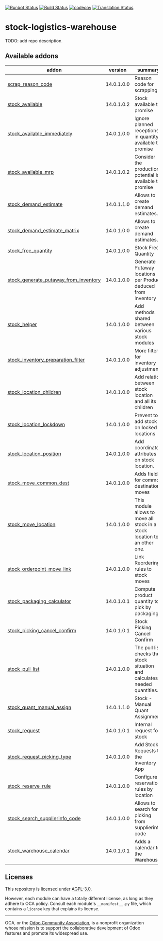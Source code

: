 [![Runbot Status](https://runbot.odoo-community.org/runbot/badge/flat/153/14.0.svg)](https://runbot.odoo-community.org/runbot/repo/github-com-oca-stock-logistics-warehouse-153)
[![Build Status](https://travis-ci.com/OCA/stock-logistics-warehouse.svg?branch=14.0)](https://travis-ci.com/OCA/stock-logistics-warehouse)
[![codecov](https://codecov.io/gh/OCA/stock-logistics-warehouse/branch/14.0/graph/badge.svg)](https://codecov.io/gh/OCA/stock-logistics-warehouse)
[![Translation Status](https://translation.odoo-community.org/widgets/stock-logistics-warehouse-14-0/-/svg-badge.svg)](https://translation.odoo-community.org/engage/stock-logistics-warehouse-14-0/?utm_source=widget)

<!-- /!\ do not modify above this line -->

# stock-logistics-warehouse

TODO: add repo description.

<!-- /!\ do not modify below this line -->

<!-- prettier-ignore-start -->

[//]: # (addons)

Available addons
----------------
addon | version | summary
--- | --- | ---
[scrap_reason_code](scrap_reason_code/) | 14.0.1.0.0 | Reason code for scrapping
[stock_available](stock_available/) | 14.0.1.0.2 | Stock available to promise
[stock_available_immediately](stock_available_immediately/) | 14.0.1.0.0 | Ignore planned receptions in quantity available to promise
[stock_available_mrp](stock_available_mrp/) | 14.0.1.0.2 | Consider the production potential is available to promise
[stock_demand_estimate](stock_demand_estimate/) | 14.0.1.1.0 | Allows to create demand estimates.
[stock_demand_estimate_matrix](stock_demand_estimate_matrix/) | 14.0.1.0.0 | Allows to create demand estimates.
[stock_free_quantity](stock_free_quantity/) | 14.0.1.0.0 | Stock Free Quantity
[stock_generate_putaway_from_inventory](stock_generate_putaway_from_inventory/) | 14.0.1.0.0 | Generate Putaway locations per Product deduced from Inventory
[stock_helper](stock_helper/) | 14.0.1.0.0 | Add methods shared between various stock modules
[stock_inventory_preparation_filter](stock_inventory_preparation_filter/) | 14.0.1.0.0 | More filters for inventory adjustments
[stock_location_children](stock_location_children/) | 14.0.1.0.0 | Add relation between stock location and all its children
[stock_location_lockdown](stock_location_lockdown/) | 14.0.1.0.0 | Prevent to add stock on locked locations
[stock_location_position](stock_location_position/) | 14.0.1.0.0 | Add coordinate attributes on stock location.
[stock_move_common_dest](stock_move_common_dest/) | 14.0.1.0.0 | Adds field for common destination moves
[stock_move_location](stock_move_location/) | 14.0.1.0.0 | This module allows to move all stock in a stock location to an other one.
[stock_orderpoint_move_link](stock_orderpoint_move_link/) | 14.0.1.0.0 | Link Reordering rules to stock moves
[stock_packaging_calculator](stock_packaging_calculator/) | 14.0.1.0.1 | Compute product quantity to pick by packaging
[stock_picking_cancel_confirm](stock_picking_cancel_confirm/) | 14.0.1.0.1 | Stock Picking Cancel Confirm
[stock_pull_list](stock_pull_list/) | 14.0.1.0.0 | The pull list checks the stock situation and calculates needed quantities.
[stock_quant_manual_assign](stock_quant_manual_assign/) | 14.0.1.1.0 | Stock - Manual Quant Assignment
[stock_request](stock_request/) | 14.0.1.0.1 | Internal request for stock
[stock_request_picking_type](stock_request_picking_type/) | 14.0.1.0.0 | Add Stock Requests to the Inventory App
[stock_reserve_rule](stock_reserve_rule/) | 14.0.1.0.0 | Configure reservation rules by location
[stock_search_supplierinfo_code](stock_search_supplierinfo_code/) | 14.0.1.0.0 | Allows to search for picking from supplierinfo code
[stock_warehouse_calendar](stock_warehouse_calendar/) | 14.0.1.0.1 | Adds a calendar to the Warehouse

[//]: # (end addons)

<!-- prettier-ignore-end -->

## Licenses

This repository is licensed under [AGPL-3.0](LICENSE).

However, each module can have a totally different license, as long as they adhere to OCA
policy. Consult each module's `__manifest__.py` file, which contains a `license` key
that explains its license.

----

OCA, or the [Odoo Community Association](http://odoo-community.org/), is a nonprofit
organization whose mission is to support the collaborative development of Odoo features
and promote its widespread use.
